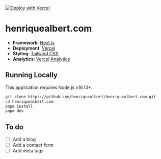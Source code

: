 [![Deploy with Vercel](https://vercel.com/button)](https://vercel.com/new/clone?repository-url=https%3A%2F%2Fgithub.com%2Fhenriquealbert%2Fhenriquealbert.com)

# henriquealbert.com

- **Framework**: [Next.js](https://nextjs.org/)
- **Deployment**: [Vercel](https://vercel.com)
- **Styling**: [Tailwind CSS](https://tailwindcss.com)
- **Analytics**: [Vercel Analytics](https://vercel.com/analytics)

## Running Locally

This application requires Node.js v16.13+.

```bash
git clone https://github.com/henriquealbert/henriquealbert.com.git
cd henriquealbert.com
pnpm install
pnpm dev
```

## To do

- [ ] Add a blog
- [ ] Add a contact form
- [ ] Add meta tags

